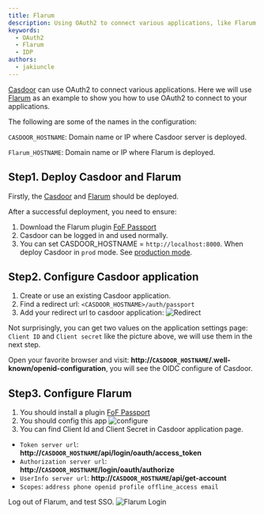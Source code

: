 ```yaml
---
title: Flarum
description: Using OAuth2 to connect various applications, like Flarum
keywords:
  - OAuth2
  - Flarum
  - IDP
authors:
  - jakiuncle
---
```


[Casdoor](/docs/basic/server-installation) can use OAuth2 to connect various applications. Here we will use [Flarum](https://flarum.org/) as an example to show you how to use OAuth2 to connect to your applications.

The following are some of the names in the configuration:

`CASDOOR_HOSTNAME`: Domain name or IP where Casdoor server is deployed.

`Flarum_HOSTNAME`: Domain name or IP where Flarum is deployed.

## Step1. Deploy Casdoor and Flarum

Firstly, the [Casdoor](/docs/basic/server-installation) and [Flarum](https://flarum.org/) should be deployed.

After a successful deployment, you need to ensure:

1. Download the Flarum plugin [FoF Passport](https://github.com/FriendsOfFlarum/passport)
2. Casdoor can be logged in and used normally.
3. You can set CASDOOR_HOSTNAME = `http://localhost:8000`. When deploy Casdoor in `prod` mode. See [production mode](https://casdoor.org/docs/basic/server-installation#production-mode).

## Step2. Configure Casdoor application

1. Create or use an existing Casdoor application.
2. Find a redirect url: `<CASDOOR_HOSTNAME>/auth/passport`
3. Add your redirect url to casdoor application: ![Redirect](/img/integration/php/Flarum/RedirectURL.png)

Not surprisingly, you can get two values ​​on the application settings page: `Client ID` and `Client secret` like the picture above, we will use them in the next step.

Open your favorite browser and visit: **http://`CASDOOR_HOSTNAME`/.well-known/openid-configuration**, you will see the OIDC configure of Casdoor.

## Step3. Configure Flarum

1. You should install a plugin [FoF Passport](https://github.com/FriendsOfFlarum/passport)
2. You should config this app ![configure](/img/integration/php/Flarum/ssoConfigure.png)
3. You can find Client Id and Client Secret in Casdoor application page.

- `Token server url`: **http://`CASDOOR_HOSTNAME`/api/login/oauth/access_token**
- `Authorization server url`: **http://`CASDOOR_HOSTNAME`/login/oauth/authorize**
- `UserInfo server url`: **http://`CASDOOR_HOSTNAME`/api/get-account**
- `Scopes`: `address phone openid profile offline_access email`

Log out of Flarum, and test SSO. ![Flarum Login](/img/integration/php/Flarum/login.gif)
